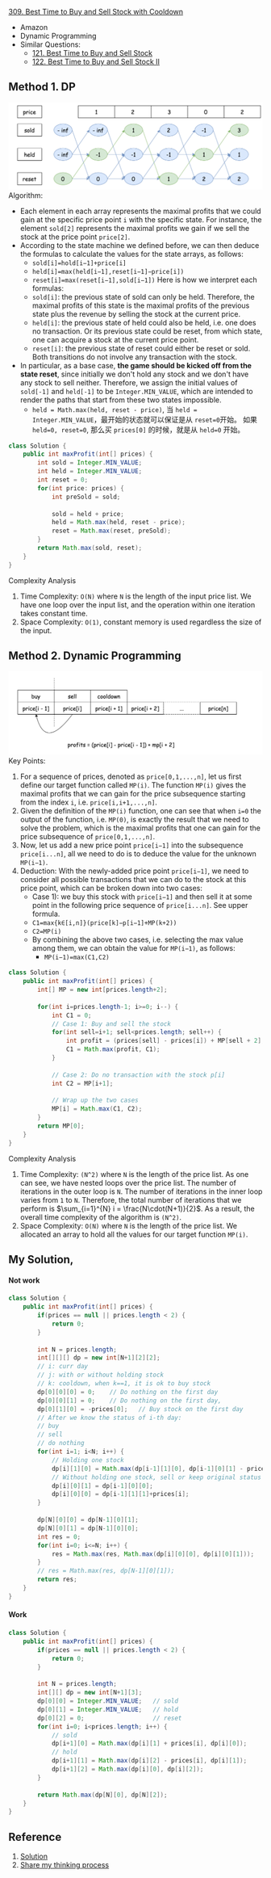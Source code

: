[309. Best Time to Buy and Sell Stock with Cooldown](https://leetcode.com/problems/best-time-to-buy-and-sell-stock-with-cooldown/)

* Amazon
* Dynamic Programming
* Similar Questions:
    * [121. Best Time to Buy and Sell Stock](https://leetcode.com/problems/best-time-to-buy-and-sell-stock/)   
    * [122. Best Time to Buy and Sell Stock II](https://leetcode.com/problems/best-time-to-buy-and-sell-stock-ii/)
    
    
## Method 1. DP
![](images/309_graph.png)
Algorithm:
* Each element in each array represents the maximal profits that we could gain at the specific price point `i` with the specific state. 
For instance, the element `sold[2]` represents the maximal profits we gain if we sell the stock at the price point `price[2]`.
* According to the state machine we defined before, we can then deduce the formulas to calculate the values for the state arrays, as follows:
    * `sold[i]=hold[i−1]+price[i]`
    * `held[i]=max(held[i−1],reset[i−1]−price[i])`
    * `reset[i]=max(reset[i−1],sold[i−1])`
Here is how we interpret each formulas:
    * `sold[i]`: the previous state of sold can only be held. Therefore, the maximal profits of this state is the maximal 
    profits of the previous state plus the revenue by selling the stock at the current price.
    * `held[i]`: the previous state of held could also be held, i.e. one does no transaction. Or its previous state
     could be reset, from which state, one can acquire a stock at the current price point.
    * `reset[i]`: the previous state of reset could either be reset or sold. Both transitions do not involve any transaction with the stock.
* In particular, as a base case, **the game should be kicked off from the state reset**, since initially we don't hold 
any stock and we don't have any stock to sell neither. Therefore, we assign the initial values of `sold[-1]` and `held[-1]` 
to be `Integer.MIN_VALUE`, which are intended to render the paths that start from these two states impossible.
    * `held = Math.max(held, reset - price)`, 当 `held = Integer.MIN_VALUE`，最开始的状态就可以保证是从 `reset=0`开始。
    如果 `held=0, reset=0`, 那么买 `prices[0]` 的时候，就是从 `held=0` 开始。
    
```java
class Solution {
    public int maxProfit(int[] prices) {
        int sold = Integer.MIN_VALUE;
        int held = Integer.MIN_VALUE;
        int reset = 0;
        for(int price: prices) {
            int preSold = sold;
            
            sold = held + price;
            held = Math.max(held, reset - price);
            reset = Math.max(reset, preSold);
        }
        return Math.max(sold, reset);
    }
}
```
Complexity Analysis
1. Time Complexity: `O(N)` where `N` is the length of the input price list. We have one loop over the input list, 
and the operation within one iteration takes constant time.
2. Space Complexity: `O(1)`, constant memory is used regardless the size of the input. 


## Method 2. Dynamic Programming
![](images/309_formula.png)
Key Points:
1. For a sequence of prices, denoted as `price[0,1,...,n]`, let us first define our target function called `MP(i)`. 
The function `MP(i)` gives the maximal profits that we can gain for the price subsequence starting from the index `i`, i.e. `price[i,i+1,...,n]`.
2. Given the definition of the `MP(i)` function, one can see that when `i=0` the output of the function, i.e. `MP(0)`, 
is exactly the result that we need to solve the problem, which is the maximal profits that one can gain for the price subsequence of `price[0,1,...,n]`.
3. Now, let us add a new price point `price[i−1]` into the subsequence `price[i...n]`, all we need to do is to deduce the value for the unknown `MP(i−1)`.
4. Deduction: With the newly-added price point `price[i−1]`, we need to consider all possible transactions that we can 
do to the stock at this price point, which can be broken down into two cases:
    * Case 1): we buy this stock with `price[i−1]` and then sell it at some point in the following price sequence of `price[i...n]`. See upper formula.
    * `C1=max{k∈[i,n]}(price[k]−p[i−1]+MP(k+2))`
    * `C2=MP(i)`
    * By combining the above two cases, i.e. selecting the max value among them, we can obtain the value for `MP(i−1)`, as follows:
        * `MP(i−1)=max(C1,C2)`
```java
class Solution {
    public int maxProfit(int[] prices) {
        int[] MP = new int[prices.length+2];
        
        for(int i=prices.length-1; i>=0; i--) {
            int C1 = 0;
            // Case 1: Buy and sell the stock
            for(int sell=i+1; sell<prices.length; sell++) {
                int profit = (prices[sell] - prices[i]) + MP[sell + 2];
                C1 = Math.max(profit, C1);
            }
            
            // Case 2: Do no transaction with the stock p[i]
            int C2 = MP[i+1];
            
            // Wrap up the two cases
            MP[i] = Math.max(C1, C2);
        }
        return MP[0];
    }
}
```
Complexity Analysis
1. Time Complexity: `(N^2)` where `N` is the length of the price list. As one can see, we have nested loops over the price list. 
The number of iterations in the outer loop is `N`. The number of iterations in the inner loop varies from `1` to `N`. 
Therefore, the total number of iterations that we perform is $\sum_{i=1}^{N} i = \frac{N\cdot(N+1)}{2}$.
As a result, the overall time complexity of the algorithm is `(N^2)`.
2. Space Complexity: `O(N)` where `N` is the length of the price list.
We allocated an array to hold all the values for our target function `MP(i)`. 


## My Solution, 
#### Not work
```java
class Solution {
    public int maxProfit(int[] prices) {
        if(prices == null || prices.length < 2) {
            return 0;
        }
        
        int N = prices.length;
        int[][][] dp = new int[N+1][2][2];
        // i: curr day
        // j: with or without holding stock
        // k: cooldown, when k==1, it is ok to buy stock
        dp[0][0][0] = 0;    // Do nothing on the first day
        dp[0][0][1] = 0;    // Do nothing on the first day, 
        dp[0][1][0] = -prices[0];   // Buy stock on the first day
        // After we know the status of i-th day:
        // buy
        // sell
        // do nothing
        for(int i=1; i<N; i++) {
            // Holding one stock 
            dp[i][1][0] = Math.max(dp[i-1][1][0], dp[i-1][0][1] - prices[i]);
            // Without holding one stock, sell or keep original status
            dp[i][0][1] = dp[i-1][0][0];
            dp[i][0][0] = dp[i-1][1][1]+prices[i];
        }
        
        dp[N][0][0] = dp[N-1][0][1];
        dp[N][0][1] = dp[N-1][0][0];
        int res = 0;
        for(int i=0; i<=N; i++) {
            res = Math.max(res, Math.max(dp[i][0][0], dp[i][0][1]));
        }
        // res = Math.max(res, dp[N-1][0][1]);
        return res;
    }
}
```

#### Work
```java
class Solution {
    public int maxProfit(int[] prices) {
        if(prices == null || prices.length < 2) {
            return 0;
        }
        
        int N = prices.length;
        int[][] dp = new int[N+1][3];
        dp[0][0] = Integer.MIN_VALUE;   // sold
        dp[0][1] = Integer.MIN_VALUE;   // hold
        dp[0][2] = 0;                   // reset
        for(int i=0; i<prices.length; i++) {
            // sold
            dp[i+1][0] = Math.max(dp[i][1] + prices[i], dp[i][0]);
            // hold
            dp[i+1][1] = Math.max(dp[i][2] - prices[i], dp[i][1]);
            dp[i+1][2] = Math.max(dp[i][0], dp[i][2]);
        }
        
        return Math.max(dp[N][0], dp[N][2]);
    }
}
```

## Reference
1. [Solution](https://leetcode.com/problems/best-time-to-buy-and-sell-stock-with-cooldown/solution/)
2. [Share my thinking process](https://leetcode.com/problems/best-time-to-buy-and-sell-stock-with-cooldown/discuss/75927/Share-my-thinking-process)

